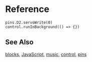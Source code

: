 # Reference

```namespaces
pins.D2.servoWrite(0)
control.runInBackground(() => {})
```

## See Also

[blocks](/blocks), [JavaScript](/javascript), [music](/reference/music), [control](/reference/control), [pins](/reference/pins)